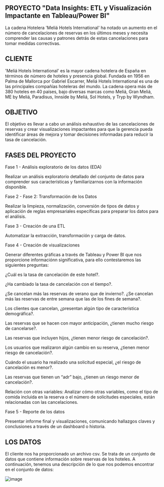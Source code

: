 ## PROYECTO  "Data Insights: ETL y Visualización Impactante en Tableau/Power BI"
La cadena Hotelera 'Meliá Hotels International' ha notado un aumento en el número de cancelaciones de reservas en los últimos meses y necesita comprender las causas y patrones detrás de estas cancelaciones para tomar medidas correctivas.

## CLIENTE
'Meliá Hotels International' es la mayor cadena hotelera de España en términos de número de hoteles y presencia global. Fundada en 1956 en Palma de Mallorca por Gabriel Escarrer, Meliá Hotels International es una de las principales compañías hoteleras del mundo. La cadena opera más de 380 hoteles en 40 países, bajo diversas marcas como Meliá, Gran Meliá, ME by Meliá, Paradisus, Innside by Meliá, Sol Hotels, y Tryp by Wyndham.

## OBJETIVO
El objetivo es llevar a cabo un análisis exhaustivo de las cancelaciones de reservas y crear visualizaciones impactantes para que la gerencia pueda identificar áreas de mejora y tomar decisiones informadas para reducir la tasa de cancelación.

## FASES DEL PROYECTO
  Fase 1 - Análisis exploratorio de los datos (EDA)
  
  Realizar un análisis exploratorio detallado del conjunto de datos para comprender sus características y familiarizarnos con la información disponible.
  
  Fase 2 - Fase 2: Transformación de los Datos
  
  Realizar la limpieza, normalización, conversión de tipos de datos y aplicación de reglas empresariales específicas para preparar los datos para el análisis.
  
  Fase 3 - Creación de una ETL
  
  Automatizar la extracción, transformación y carga de datos.
 
  Fase 4 - Creación de visualizaciones
  
  Generar diferentes gráficas a través de Tableau y Power BI que nos proporcione informaciónn significativa, para ello contestaremos las siguientes preguntas:
  
¿Cuál es la tasa de cancelación de este hotel?.

¿Ha cambiado la tasa de cancelación con el tiempo?.

¿Se cancelan más las reservas de verano que de invierno?. ¿Se cancelan más las reservas de entre semana que las de los fines de semana?.

Los clientes que cancelan, ¿presentan algún tipo de característica demográfica?.

Las reservas que se hacen con mayor anticipación, ¿tienen mucho riesgo de cancelarse?.

Las reservas que incluyen hijos, ¿tienen menor riesgo de cancelación?.

Los usuarios que realizaron algún cambio en su reserva, ¿tienen menor riesgo de cancelación?.

Cuándo el usuario ha realizado una solicitud especial, ¿el riesgo de cancelación es menor?.

Las reservas que tienen un “adr” bajo, ¿tienen un riesgo menor de cancelación?.

Relación con otras variables: Analizar cómo otras variables, como el tipo de comida incluida en la reserva o el número de solicitudes especiales, están relacionadas con las cancelaciones.

  Fase 5 - Reporte de los datos
  
  Presentar informe final y visualizaciones, comunicando hallazgos claves y conclusiones a través de un dashboard o historia.


## LOS DATOS

El cliente nos ha proporcionado un archivo csv. Se trata de un conjunto de datos que contiene información sobre reservas de los hoteles. A continuación, tenemos una descripción de lo que nos podemos encontrar en el conjunto de datos:

![image](https://github.com/user-attachments/assets/c1006368-d7f7-48be-b538-5e38c1707931)


